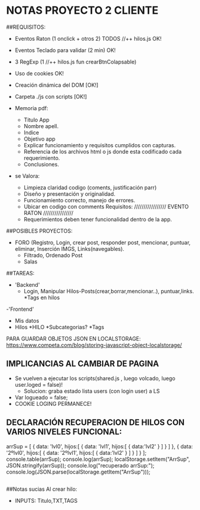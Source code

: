 NOTAS PROYECTO 2 CLIENTE 
=======================

##REQUISITOS:

- Eventos Raton (1 onclick + otros 2) TODOS //++ hilos.js  OK!
- Eventos Teclado para validar (2 min) OK!
- 3 RegExp (1 //++ hilos.js fun crearBtnColapsable)
- Uso de cookies OK!
- Creación dinámica del DOM [OK!]
- Carpeta ./js con scripts  [OK!]

- Memoria pdf:
   
   * Titulo App 
   * Nombre apell.
   * Indice
   * Objetivo app
   * Explicar funcionamiento y requisitos cumplidos con capturas.
   * Referencia de los archivos html o js donde esta codificado cada requerimiento.
   * Conclusiones.


- se Valora:

   * Limpieza claridad codigo (coments, justificación parr)
   * Diseño y presentación y originalidad.
   * Funcionamiento correcto, manejo de errores.
   * Ubicar en codigo con comments Requisitos: 
	 ///////////////// EVENTO RATON ////////////////
   * Requerimientos deben tener funcionalidad dentro de la app.

##POSIBLES PROYECTOS:

- FORO (Registro, Login, crear post, responder post, mencionar, puntuar, eliminar, Inserción IMGS, Links(navegables).
   * Filtrado, Ordenado Post
   * Salas

##TAREAS:

- 'Backend'
   * Login, Manipular Hilos-Posts(crear,borrar,mencionar..), puntuar,links.
   *Tags en hilos

-'Frontend'
   * Mis datos
   * Hilos
      *HILO
      *Subcategorias?
      *Tags

PARA GUARDAR OBJETOS JSON EN LOCALSTORAGE:
https://www.competa.com/blog/storing-javascript-object-localstorage/

## IMPLICANCIAS AL CAMBIAR DE PAGINA
- Se vuelven a ejecutar los scripts(shared.js , luego volcado, luego user.loged = false)!
  * Solucion: graba estado lista users (con login user) a LS
- Var logueado = false; 
- COOKIE LOGING PERMANECE!


## DECLARACIÓN RECUPERACION DE HILOS CON VARIOS NIVELES FUNCIONAL: 

arrSup = [
  {
    data: 'lvl0',
    hijos:[
      {
        data: 'lvl1',
        hijos:[
          {
            data:'lvl2'
          }
          ]
      }
      ]
  },
  {
    data: '2ºlvl0',
    hijos:[
      {
        data: '2ºlvl1',
        hijos:[
      		{
      			data:'lvl2'
      		}
          ]
      }
      ]
  }
  ];
console.table(arrSup);
console.log(arrSup);
localStorage.setItem("ArrSup", JSON.stringify(arrSup));
console.log("recuperado arrSup:");
console.log(JSON.parse(localStorage.getItem("ArrSup")));
##


##Notas sucias
Al crear hilo:
* INPUTS: Titulo,TXT,TAGS

